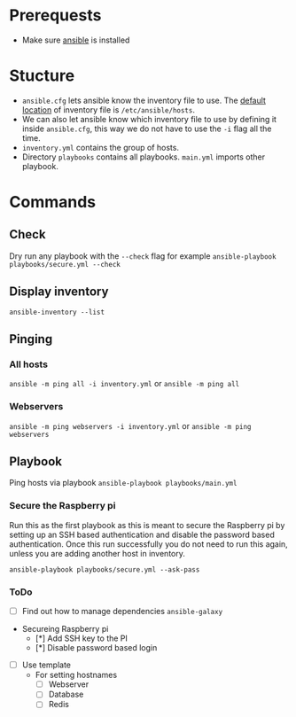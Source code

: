 # Prerequests

* Make sure [ansible](https://docs.ansible.com/ansible/latest/installation_guide/index.html) is installed


# Stucture
* `ansible.cfg` lets ansible know the inventory file to use. The [default location](https://docs.ansible.com/ansible/latest/user_guide/intro_inventory.html#how-to-build-your-inventory) of inventory file is `/etc/ansible/hosts`.
* We can also let ansible know which inventory file to use by defining it inside `ansible.cfg`, this way we do not have to use the `-i` flag all the time.
* `inventory.yml` contains the group of hosts.
* Directory `playbooks` contains all playbooks. `main.yml` imports other playbook.


# Commands

## Check
Dry run any playbook with the `--check` flag for example `ansible-playbook playbooks/secure.yml --check`

## Display inventory
`ansible-inventory --list`

## Pinging

### All hosts
`ansible -m ping all -i inventory.yml` or `ansible -m ping all`

### Webservers

`ansible -m ping webservers -i inventory.yml` or `ansible -m ping webservers`

## Playbook
Ping hosts via playbook `ansible-playbook playbooks/main.yml`

### Secure the Raspberry pi
Run this as the first playbook as this is meant to secure the Raspberry pi by setting up an SSH based authentication and disable the password based authentication. Once this run successfully you do not need to run this again, unless you are adding another host in inventory.
```
ansible-playbook playbooks/secure.yml --ask-pass
```

### ToDo
- [ ] Find out how to manage dependencies `ansible-galaxy`
- Secureing Raspberry pi
  - [*] Add SSH key to the PI
  - [*] Disable password based login
- [ ] Use template
  - For setting hostnames
    - [ ] Webserver
    - [ ] Database
    - [ ] Redis
